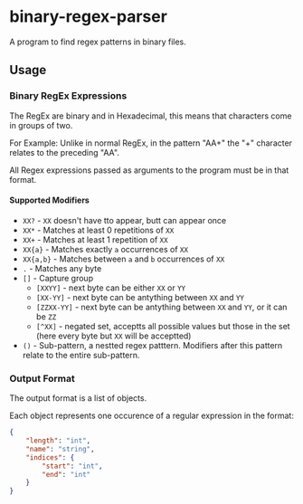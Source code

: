 # binary-regex-parser


A program to find regex patterns in binary files.

## Usage

### Binary RegEx Expressions
The RegEx are binary and in Hexadecimal, this means that characters come in groups of two.

For Example:
    Unlike in normal RegEx, in the pattern "AA+" the "+" character relates to the preceding "AA".

All Regex expressions passed as arguments to the program must be in that format.

#### Supported Modifiers
- `XX?` - `XX` doesn't have tto appear, butt can appear once  
- `XX*` - Matches at least 0 repetitions of `XX`
- `XX+` - Matches at least 1 repetition of `XX` 
- `XX{a}` - Matches exactly `a` occurrences of `XX` 
- `XX{a,b}` - Matches between `a` and `b` occurrences of `XX`
- `.` - Matches any byte
- `[]` - Capture group
  - `[XXYY]` - next byte can be either `XX` or `YY`
  - `[XX-YY]` - next byte can be antything between `XX` and `YY`
  - `[ZZXX-YY]` - next byte can be antything between `XX` and `YY`, or it can be `ZZ`
  - `[^XX]` - negated set, acceptts all possible values but those in the set (here every byte but `XX` will be acceptted)
- `()` - Sub-pattern, a nestted regex patttern. Modifiers after this pattern relate to the entire sub-pattern.

### Output Format
The output format is a list of objects.

Each object represents one occurence of a regular expression in the format:
```JSON
{
    "length": "int",
    "name": "string",
    "indices": {
        "start": "int",
        "end": "int"
    }
}
```
